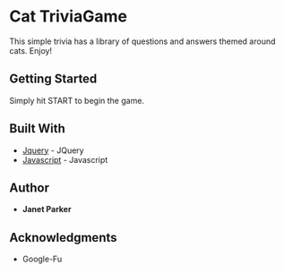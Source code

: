 # Cat TriviaGame

 This simple trivia has a library of questions and answers themed around cats. Enjoy!

## Getting Started

Simply hit START to begin the game.

## Built With

* [Jquery](https://jquery.com/) - JQuery
* [Javascript](https://www.javascript.com/) - Javascript

## Author

* **Janet Parker**

## Acknowledgments

* Google-Fu